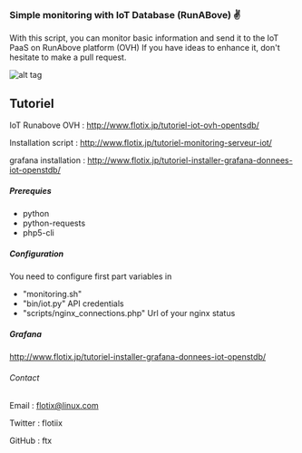 ### Simple monitoring with IoT Database (RunABove) :v:

With this script, you can monitor basic information and send it to the IoT PaaS on RunAbove platform (OVH)
If you have ideas to enhance it, don't hesitate to make a pull request.


![alt tag](http://www.flotix.jp/wp-content/uploads/2015/12/Sélection_007.png)


## Tutoriel

IoT Runabove OVH : 	http://www.flotix.jp/tutoriel-iot-ovh-opentsdb/

Installation script : 	http://www.flotix.jp/tutoriel-monitoring-serveur-iot/

grafana installation :	http://www.flotix.jp/tutoriel-installer-grafana-donnees-iot-openstdb/


##### Prerequies

- python
- python-requests
- php5-cli




##### Configuration

You need to configure first part variables in 

- "monitoring.sh" 
- "bin/iot.py" API credentials
- "scripts/nginx_connections.php" Url of your nginx status



##### Grafana

http://www.flotix.jp/tutoriel-installer-grafana-donnees-iot-openstdb/


###### Contact

Email	: flotix@linux.com

Twitter : flotiix

GitHub	: ftx




